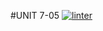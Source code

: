 #UNIT 7-05
[![linter](https://github.com/<OWNER>/<REPOSITORY>/workflows/linter/badge.svg)](https://github.com/marketplace/actions/super-linter)